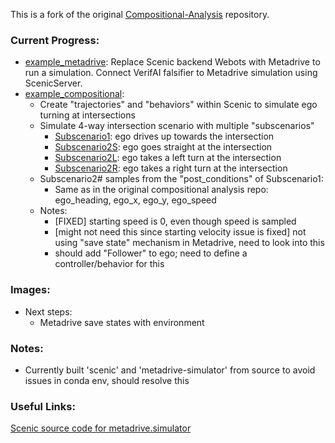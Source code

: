This is a fork of the original [Compositional-Analysis](https://github.com/BerkeleyLearnVerify/compositional-analysis) repository.

### Current Progress:
- [example_metadrive](https://github.com/abhip02/compositional-analysis/tree/main/example_metadrive): Replace Scenic backend Webots with Metadrive to run a simulation. Connect VerifAI falsifier to Metadrive simulation using ScenicServer.
- [example_compositional](https://github.com/abhip02/compositional-analysis/tree/main/example_metadrive/example_compositional):
  - Create "trajectories" and "behaviors" within Scenic to simulate ego turning at intersections
  - Simulate 4-way intersection scenario with multiple "subscenarios"
    - [Subscenario1](example_metadrive/example_compositional/images/Subscenario1.png): ego drives up towards the intersection
    - [Subscenario2S](example_metadrive/example_compositional/images/Subscenario2S.png): ego goes straight at the intersection
    - [Subscenario2L](example_metadrive/example_compositional/images/Subscenario2L.png): ego takes a left turn at the intersection
    - [Subscenario2R](example_metadrive/example_compositional/images/Subscenario2R.png): ego takes a right turn at the intersection
  - Subscenario2# samples from the "post_conditions" of Subscenario1:
    - Same as in the original compositional analysis repo: ego_heading, ego_x, ego_y, ego_speed
  - Notes:
    - [FIXED] starting speed is 0, even though speed is sampled
    - [might not need this since starting velocity issue is fixed] not using "save state" mechanism in Metadrive, need to look into this
    - should add "Follower" to ego; need to define a controller/behavior for this

### Images:

   
- Next steps:
  - Metadrive save states with environment

### Notes:
- Currently built 'scenic' and 'metadrive-simulator' from source to avoid issues in conda env, should resolve this

### Useful Links:
[Scenic source code for metadrive.simulator](https://docs.scenic-lang.org/en/latest/_modules/scenic/simulators/metadrive/simulator.html)
